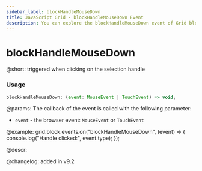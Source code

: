 ```yaml
---
sidebar_label: blockHandleMouseDown
title: JavaScript Grid - blockHandleMouseDown Event 
description: You can explore the blockHandleMouseDown event of Grid block selection in the documentation of the DHTMLX JavaScript UI library. Browse developer guides and API reference, try out code examples and live demos, and download a free 30-day evaluation version of DHTMLX Suite.
---
```


# blockHandleMouseDown

@short: triggered when clicking on the selection handle

### Usage

~~~jsx
blockHandleMouseDown: (event: MouseEvent | TouchEvent) => void;
~~~

@params:
The callback of the event is called with the following parameter:

- `event` - the browser event: `MouseEvent` or `TouchEvent`

@example:
grid.block.events.on("blockHandleMouseDown", (event) => {
    console.log("Handle clicked:", event.type);
});

@descr:

@changelog:
added in v9.2